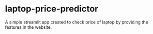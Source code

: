 # laptop-price-predictor
A simple streamlit app created to check price of laptop by providing the features in the website. 
